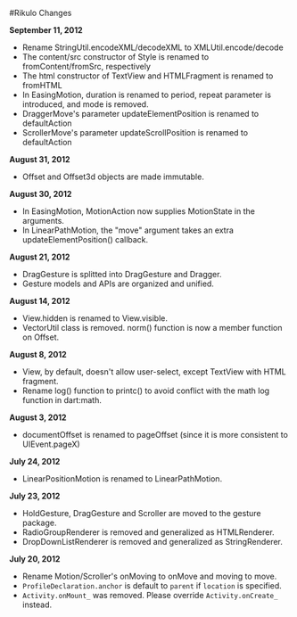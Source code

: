 #Rikulo Changes

**September 11, 2012**

* Rename StringUtil.encodeXML/decodeXML to XMLUtil.encode/decode
* The content/src constructor of Style is renamed to fromContent/fromSrc, respectively
* The html constructor of TextView and HTMLFragment is renamed to fromHTML
* In EasingMotion, duration is renamed to period, repeat parameter is introduced, and mode is removed.
* DraggerMove's parameter updateElementPosition is renamed to defaultAction
* ScrollerMove's parameter updateScrollPosition is renamed to defaultAction

**August 31, 2012**

* Offset and Offset3d objects are made immutable.

**August 30, 2012**

* In EasingMotion, MotionAction now supplies MotionState in the arguments.
* In LinearPathMotion, the "move" argument takes an extra updateElementPosition() callback.  

**August 21, 2012**

* DragGesture is splitted into DragGesture and Dragger.
* Gesture models and APIs are organized and unified.

**August 14, 2012**

* View.hidden is renamed to View.visible.
* VectorUtil class is removed. norm() function is now a member function on Offset.

**August 8, 2012**

* View, by default, doesn't allow user-select, except TextView with HTML fragment.
* Rename log() function to printc() to avoid conflict with the math log function in dart:math.

**August 3, 2012**

* documentOffset is renamed to pageOffset (since it is more consistent to UIEvent.pageX)

**July 24, 2012**

* LinearPositionMotion is renamed to LinearPathMotion.

**July 23, 2012**

* HoldGesture, DragGesture and Scroller are moved to the gesture package.
* RadioGroupRenderer is removed and generalized as HTMLRenderer.
* DropDownListRenderer is removed and generalized as StringRenderer.

**July 20, 2012**

* Rename Motion/Scroller's onMoving to onMove and moving to move.
* `ProfileDeclaration.anchor` is default to `parent` if `location` is specified.
* `Activity.onMount_` was removed. Please override `Activity.onCreate_` instead.
